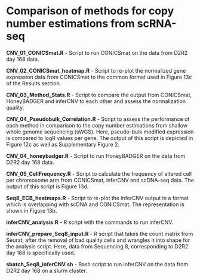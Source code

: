 # Comparison of methods for copy number estimations from scRNA-seq

**CNV_01_CONICSmat.R** - Script to run CONICSmat on the data from D2R2 day 168 data.

**CNV_02_CONICSmat_heatmap.R** - Script to re-plot the normalized gene expression data from CONICSmat to the common format used in Figure 13c of the Results section.

**CNV_03_Method_Stats.R** - Script to compare the output from CONICSmat, HoneyBADGER and inferCNV to each other and assess the normalization quality.

**CNV_04_Pseudobulk_Correlation.R** - Script to assess the performance of each method in comparison to the copy number estimations from shallow whole genome sequencing (sWGS). Here, pseudo-bulk modified expression is compared to logR values per gene. The output of this script is depicted in Figure 12c as well as Supplementary Figure 2.

**CNV_04_honeybadger.R** - Script to run HoneyBADGER on the data from D2R2 day 168 data.

**CNV_05_CellFrequency.R** - Script to calculate the frequency of altered cell per chromosome arm from CONICSmat, inferCNV and scDNA-seq data. The output of this script is Figure 13d.

**Seq8_ECB_heatmaps.R** - Script to re-plot the inferCNV output in a format which is overlapping with scDNA and CONICSmat. The representation is shown in Figure 13b.

**inferCNV_analysis.R** - R script with the commands to run inferCNV.

**inferCNV_prepare_Seq8_input.R** - R script that takes the count matrix from Seurat, after the removal of bad quality cells and wrangles it into shape for the analysis script. Here, data from Sequencing 8, corresponding to D2R2 day 168 is specifically used.

**sbatch_Seq8_inferCNV.sh** - Bash script to run inferCNV on the data from D2R2 day 168 on a slurm cluster.
